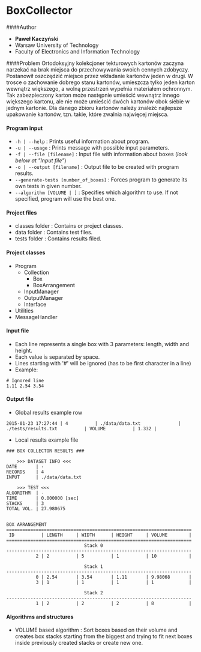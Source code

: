 # BoxCollector
####Author
* **Paweł Kaczyński**
* Warsaw University of Technology
* Faculty of Electronics and Information Technology

####Problem
Ortodoksyjny kolekcjoner tekturowych kartonów zaczyna narzekać na brak
miejsca do przechowywania swoich cennych zdobyczy. Postanowił
oszczędzić miejsce przez wkładanie kartonów jeden w drugi. W trosce o
zachowanie dobrego stanu kartonów, umieszcza tylko jeden karton
wewnątrz większego, a wolną przestrzeń wypełnia materiałem ochronnym.
Tak zabezpieczony karton może następnie umieścić wewnątrz innego
większego kartonu, ale nie może umieścić dwóch kartonów obok siebie w
jednym kartonie. Dla danego zbioru kartonów należy znaleźć najlepsze
upakowanie kartonów, tzn. takie, które zwalnia najwięcej miejsca.

#### Program input
* `-h | --help` : Prints useful information about program.
* `-u | --usage` : Prints message with possible input parameters.
* `-f | --file [filename]` : Input file with information about boxes (*look below at "Input file"*)
* `-o | --output [filename]` : Output file to be created with program results.
* `--generate-tests [number_of_boxes]` : Forces program to generate its own tests in given number.
* `--algorithm [VOLUME | ]` : Specifies which algorithm to use. If not specified, program will use the best one.

#### Project files
* classes folder : Contains or project classes.
* data folder : Contains test files.
* tests folder : Contains results filed.

#### Project classes
* Program
    * Collection
        * Box
        * BoxArrangement
    * InputManager
    * OutputManager
    * Interface
* Utilities
* MessageHandler


#### Input file
* Each line represents a single box with 3 parameters: length, width and height.
* Each value is separated by space.
* Lines starting with '#' will be ignored (has to be first character in a line)
* Example:
```
# Ignored line
1.11 2.54 3.54
```

#### Output file
* Global results example row
```
2015-01-23 17:27:44 | 4          | ./data/data.txt              | ./tests/results.txt          | VOLUME          | 1.332 |
```

* Local results example file
```
### BOX COLLECTOR RESULTS ###

    >>> DATASET INFO <<<
DATE       | - 
RECORDS    | 4
INPUT      | ./data/data.txt

    >>> TEST <<<
ALGORITHM  | -
TIME       | 0.000000 [sec]
STACKS     | 3
TOTAL VOL. | 27.980675


BOX ARRANGEMENT
=====================================================================
 ID          | LENGTH     | WIDTH      | HEIGHT     | VOLUME        |
=====================================================================
                             Stack 0
---------------------------------------------------------------------
           2 | 2          | 5          | 1          | 10            |

                             Stack 1
---------------------------------------------------------------------
           0 | 2.54       | 3.54       | 1.11       | 9.98068       |
           3 | 1          | 1          | 1          | 1             |

                             Stack 2
---------------------------------------------------------------------
           1 | 2          | 2          | 2          | 8             |
```

#### Algorithms and structures
* VOLUME based algorithm : Sort boxes based on their volume and creates box stacks starting from the biggest and trying to fit next boxes inside previously created stacks or create new one.
